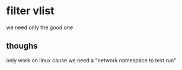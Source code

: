 # filter vlist

we need only the good one

## thoughs

only work on linux cause we need a "network namespace to test run"